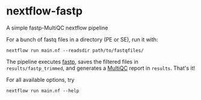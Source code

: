 # nextflow-fastp
A simple fastp-MultiQC nextflow pipeline

For a bunch of fastq files in a directory (PE or SE), run it with:

```
nextflow run main.nf --readsdir path/to/fastqfiles/
```

The pipeline executes [fastp](https://github.com/OpenGene/fastp), saves the filtered files in `results/fastp_trimmed`, and generates a [MultiQC](https://multiqc.info/) report in `results`. That's it!

For all available options, try

```
nextflow run main.nf --help
```